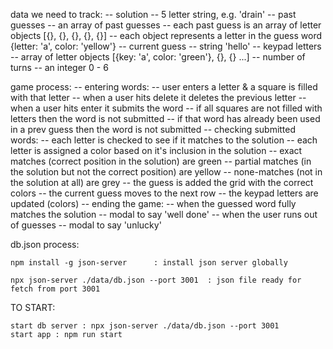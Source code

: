 data we need to track:
  -- solution
    -- 5 letter string, e.g. 'drain'
  -- past guesses
    -- an array of past guesses
    -- each past guess is an array of letter objects [{}, {}, {}, {}, {}]
    -- each object represents a letter in the guess word {letter: 'a', color: 'yellow'}
  -- current guess
    -- string 'hello'
  -- keypad letters
    -- array of letter objects [{key: 'a', color: 'green'}, {}, {} ...]
  -- number of turns
    -- an integer 0 - 6

game process:
  -- entering words:
    -- user enters a letter & a square is filled with that letter
    -- when a user hits delete it deletes the previous letter
    -- when a user hits enter it submits the word
      -- if all squares are not filled with letters then the word is not submitted
      -- if that word has already been used in a prev guess then the word is not submitted
  -- checking submitted words:
    -- each letter is checked to see if it matches to the solution
    -- each letter is assigned a color based on it's inclusion in the solution
      -- exact matches (correct position in the solution) are green
      -- partial matches (in the solution but not the correct position) are yellow
      -- none-matches (not in the solution at all) are grey
    -- the guess is added the grid with the correct colors
    -- the current guess moves to the next row
    -- the keypad letters are updated (colors)
  -- ending the game:
    -- when the guessed word fully matches the solution
      -- modal to say 'well done'
    -- when the user runs out of guesses
      -- modal to say 'unlucky'


db.json process:

    npm install -g json-server		: install json server globally

    npx json-server ./data/db.json --port 3001	: json file ready for fetch from port 3001


TO START:

    start db server : npx json-server ./data/db.json --port 3001
    start app : npm run start
